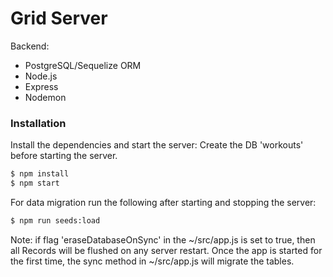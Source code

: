 # Grid Server
Backend:
  - PostgreSQL/Sequelize ORM
  - Node.js
  - Express
  - Nodemon

### Installation
Install the dependencies and start the server:
Create the DB 'workouts' before starting the server.

```sh
$ npm install
$ npm start
```

For data migration run the following after starting and stopping the server:

```sh
$ npm run seeds:load
```
Note: if flag 'eraseDatabaseOnSync' in the ~/src/app.js is set to true, then all Records
will be flushed on any server restart.
Once the app is started for the first time, the sync method in ~/src/app.js will migrate the tables.
